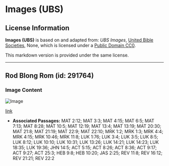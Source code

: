 # Images (UBS)

## License Information

**Images (UBS)** is based on and adapted from: _UBS Images_, [United Bible Societies](https://unitedbiblesocieties.org/), None, which is licensed under a [Public Domain CC0](https://creativecommons.org/public-domain/cc0/).

This markdown version is provided under the same license.



--------------------------------

## Rod Blong Rom (id: 291764)

### Image Content

![Image](https://cdn.aquifer.bible/aquifer-content/resources/Media/WEB-0420_roman_road.jpg)

[link](https://cdn.aquifer.bible/aquifer-content/resources/Media/WEB-0420_roman_road.jpg)

* **Associated Passages:** MAT 2:12; MAT 3:3; MAT 4:15; MAT 6:5; MAT 7:13; MAT 8:28; MAT 10:5; MAT 12:19; MAT 13:4; MAT 13:19; MAT 20:30; MAT 21:8; MAT 21:19; MAT 22:9; MAT 22:10; MRK 1:2; MRK 1:3; MRK 4:4; MRK 4:15; MRK 10:46; MRK 11:8; LUK 1:76; LUK 3:4; LUK 3:5; LUK 8:5; LUK 8:12; LUK 10:10; LUK 10:31; LUK 13:26; LUK 14:21; LUK 14:23; LUK 18:35; LUK 19:36; JHN 14:5; ACT 5:15; ACT 8:26; ACT 8:36; ACT 9:17; ACT 9:27; ACT 25:3; HEB 9:8; HEB 10:20; JAS 2:25; REV 11:8; REV 16:12; REV 21:21; REV 22:2

